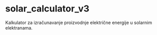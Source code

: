 # solar_calculator_v3
Kalkulator za izračunavanje proizvodnje električne energije u solarnim elektranama.

